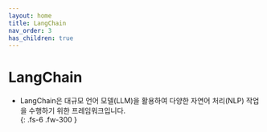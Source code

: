 ```yaml
---
layout: home
title: LangChain
nav_order: 3
has_children: true
---
```


# LangChain
- LangChain은 대규모 언어 모델(LLM)을 활용하여 다양한 자연어 처리(NLP) 작업을 수행하기 위한 프레임워크입니다.       
{: .fs-6 .fw-300 }